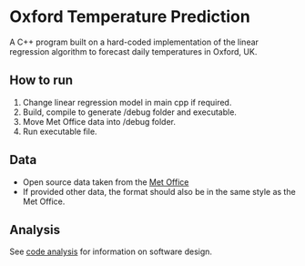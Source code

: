 # Oxford Temperature Prediction

A C++ program built on a hard-coded implementation of the linear regression algorithm to forecast daily temperatures in Oxford, UK.

## How to run
1. Change linear regression model in main cpp if required.
2. Build, compile to generate /debug folder and executable.
3. Move Met Office data into /debug folder.
4. Run executable file.

## Data
* Open source data taken from the [Met Office](https://www.metoffice.gov.uk/pub/data/weather/uk/climate/stationdata/oxforddata.txt
)
* If provided other data, the format should also be in the same style as the Met Office.

## Analysis
See [code analysis](https://github.com/kev-fung/Oxford-Temperature-Prediction/blob/master/CodeDescription.docx) for information on software design.
